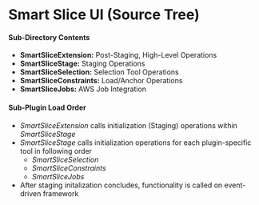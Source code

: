 #  Smart Slice UI  (Source Tree)

#### Sub-Directory Contents
*  **SmartSliceExtension:**  Post-Staging, High-Level Operations
*  **SmartSliceStage:**  Staging Operations
*  **SmartSliceSelection:**  Selection Tool Operations
*  **SmartSliceConstraints:**  Load/Anchor Operations
*  **SmartSliceJobs:**  AWS Job Integration


####  Sub-Plugin Load Order

* *SmartSliceExtension* calls initialization (Staging) operations within *SmartSliceStage*
* *SmartSliceStage* calls initialization operations for each plugin-specific tool in following order
    * *SmartSliceSelection* 
    * *SmartSliceConstraints*
    * *SmartSliceJobs*
* After staging initalization concludes, functionality is called on event-driven framework

